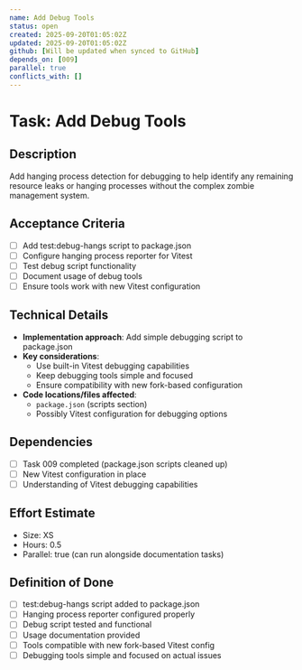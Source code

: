 ```yaml
---
name: Add Debug Tools
status: open
created: 2025-09-20T01:05:02Z
updated: 2025-09-20T01:05:02Z
github: [Will be updated when synced to GitHub]
depends_on: [009]
parallel: true
conflicts_with: []
---
```


# Task: Add Debug Tools

## Description

Add hanging process detection for debugging to help identify any remaining
resource leaks or hanging processes without the complex zombie management
system.

## Acceptance Criteria

- [ ] Add test:debug-hangs script to package.json
- [ ] Configure hanging process reporter for Vitest
- [ ] Test debug script functionality
- [ ] Document usage of debug tools
- [ ] Ensure tools work with new Vitest configuration

## Technical Details

- **Implementation approach**: Add simple debugging script to package.json
- **Key considerations**:
  - Use built-in Vitest debugging capabilities
  - Keep debugging tools simple and focused
  - Ensure compatibility with new fork-based configuration
- **Code locations/files affected**:
  - `package.json` (scripts section)
  - Possibly Vitest configuration for debugging options

## Dependencies

- [ ] Task 009 completed (package.json scripts cleaned up)
- [ ] New Vitest configuration in place
- [ ] Understanding of Vitest debugging capabilities

## Effort Estimate

- Size: XS
- Hours: 0.5
- Parallel: true (can run alongside documentation tasks)

## Definition of Done

- [ ] test:debug-hangs script added to package.json
- [ ] Hanging process reporter configured properly
- [ ] Debug script tested and functional
- [ ] Usage documentation provided
- [ ] Tools compatible with new fork-based Vitest config
- [ ] Debugging tools simple and focused on actual issues
